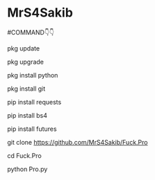# MrS4Sakib
#COMMAND👇👇

pkg update

pkg upgrade

pkg install python

pkg install git

pip install requests

pip install bs4

pip install futures

git clone https://github.com/MrS4Sakib/Fuck.Pro

cd Fuck.Pro

python Pro.py
